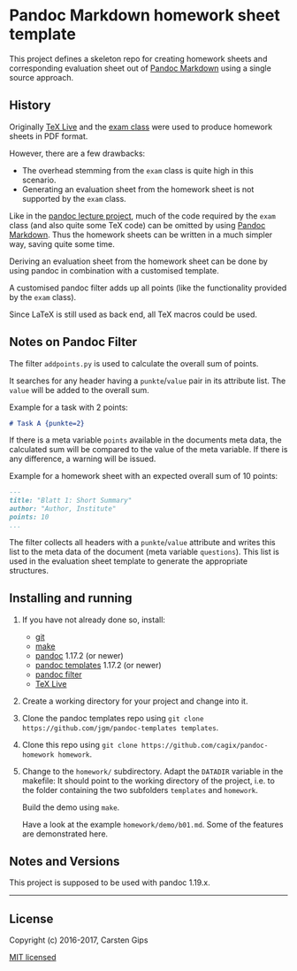 Pandoc Markdown homework sheet template
=======================================

This project defines a skeleton repo for creating homework sheets and
corresponding evaluation sheet out of
[Pandoc Markdown](http://pandoc.org/MANUAL.html)
using a single source approach.


History
-------

Originally [TeX Live](https://www.tug.org/texlive/) and the
[exam class](https://www.ctan.org/pkg/exam) were used to produce
homework sheets in PDF format.

However, there are a few drawbacks:

*   The overhead stemming from the `exam` class is quite high in this scenario.
*   Generating an evaluation sheet from the homework sheet is not supported by
    the `exam` class.

Like in the [pandoc lecture project](https://github.com/cagix/pandoc-lecture),
much of the code required by the `exam` class (and also quite some TeX code)
can be omitted by using [Pandoc Markdown](http://pandoc.org/MANUAL.html). Thus
the homework sheets can be written in a much simpler way, saving quite some time.

Deriving an evaluation sheet from the homework sheet can be done by using
pandoc in combination with a customised template.

A customised pandoc filter adds up all points (like the functionality provided
by the `exam` class).

Since LaTeX is still used as back end, all TeX macros could be used.


Notes on Pandoc Filter
----------------------

The filter `addpoints.py` is used to calculate the overall sum of points.

It searches for any header having a `punkte`/`value` pair in its attribute
list. The `value` will be added to the overall sum.

Example for a task with 2 points:
```markdown
# Task A {punkte=2}
```

If there is a meta variable `points` available in the documents meta data, the
calculated sum will be compared to the value of the meta variable. If there is
any difference, a warning will be issued.

Example for a homework sheet with an expected overall sum of 10 points:
```markdown
---
title: "Blatt 1: Short Summary"
author: "Author, Institute"
points: 10
...
```

The filter collects all headers with a `punkte`/`value` attribute and writes
this list to the meta data of the document (meta variable `questions`). This
list is used in the evaluation sheet template to generate the appropriate
structures.


Installing and running
----------------------

1.  If you have not already done so, install:

    *   [git](https://git-scm.com/)
    *   [make](https://www.gnu.org/software/make/)
    *   [pandoc](http://pandoc.org/installing.html) 1.17.2 (or newer)
    *   [pandoc templates](https://github.com/jgm/pandoc-templates) 1.17.2 (or newer)
    *   [pandoc filter](https://github.com/jgm/pandocfilters)
    *   [TeX Live](http://www.tug.org/texlive/)

2.  Create a working directory for your project and change into it.

3.  Clone the pandoc templates repo using `git clone https://github.com/jgm/pandoc-templates templates`.

4.  Clone this repo using `git clone https://github.com/cagix/pandoc-homework homework`.

5.  Change to the `homework/` subdirectory. Adapt the `DATADIR` variable in the
    makefile: It should point to the working directory of the project, i.e. to
    the folder containing the two subfolders `templates` and `homework`.

    Build the demo using `make`.

    Have a look at the example `homework/demo/b01.md`. Some of the features
    are demonstrated here.


Notes and Versions
------------------

This project is supposed to be used with pandoc 1.19.x.


---

License
-------

Copyright (c) 2016-2017, Carsten Gips

[MIT licensed](http://opensource.org/licenses/MIT)


